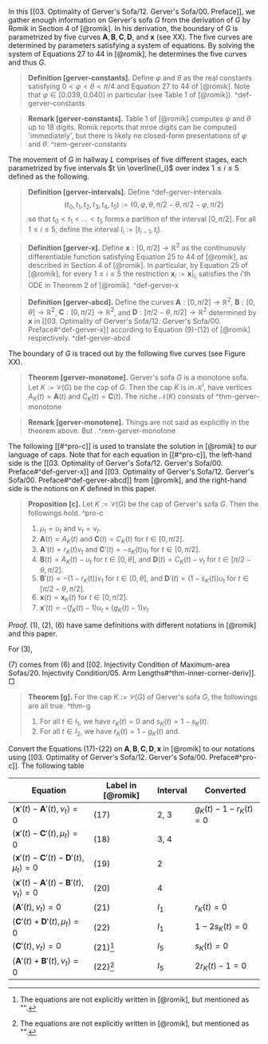 In this [[03. Optimality of Gerver's Sofa/12. Gerver's Sofa/00. Preface]], we gather enough information on Gerver's sofa $G$ from the derivation of $G$ by Romik in Section 4 of [@romik]. In his derivation, the boundary of $G$ is parametrized by five curves $\mathbf{A}, \mathbf{B}, \mathbf{C}, \mathbf{D}$, and $\mathbf{x}$ (see XX). The five curves are determined by parameters satisfying a system of equations. By solving the system of Equations 27 to 44 in [@romik], he determines the five curves and thus $G$.



> __Definition [gerver-constants].__ Define $\varphi$ and $\theta$ as the real constants satisfying $0 < \varphi < \theta < \pi/4$ and Equation 27 to 44 of [@romik]. Note that $\varphi \in [0.039, 0.040]$ in particular (see Table 1 of [@romik]). ^def-gerver-constants

> __Remark [gerver-constants].__ Table 1 of [@romik] computes $\varphi$ and $\theta$ up to 18 digits. Romik reports that mroe digits can be computed 'immediately', but there is likely no closed-form presentations of $\varphi$ and $\theta$. ^rem-gerver-constants

The movement of $G$ in hallway $L$ comprises of five different stages, each parametrized by five intervals $t \in \overline{I_i}$ over index $1 \leq i \leq 5$ defined as the following.

> __Definition [gerver-intervals].__ Define ^def-gerver-intervals
$$
(t_0, t_1, t_2, t_3, t_4, t_5) := (0, \varphi, \theta, \pi/2 - \theta, \pi/2 - \varphi, \pi/2)
$$
> so that $t_0 < t_1 < \dots < t_5$ forms a partition of the interval $[0, \pi/2]$. For all $1 \leq i \leq 5$, define the interval $I_i := [t_{i-1}, t_i)$.

> __Definition [gerver-x].__ Define $\mathbf{x} : [0, \pi/2] \to \mathbb{R}^2$ as the continuously differentiable function satisfying Equation 25 to 44 of [@romik], as described in Section 4 of [@romik]. In particular, by Equation 25 of [@romik], for every $1 \leq i \leq 5$ the restriction $\mathbf{x}_i := \mathbf{x}|_{I_i}$ satisfies the $i$'th ODE in Theorem 2 of [@romik]. ^def-gerver-x

> __Definition [gerver-abcd].__ Define the curves $\mathbf{A} : [0, \pi/2] \to \mathbb{R}^2$, $\mathbf{B} : [0, \theta] \to \mathbb{R}^2$, $\mathbf{C} : [0, \pi/2] \to \mathbb{R}^2$, and $\mathbf{D} : [\pi/2 - \theta, \pi/2] \to \mathbb{R}^2$ determined by $\mathbf{x}$ in [[03. Optimality of Gerver's Sofa/12. Gerver's Sofa/00. Preface#^def-gerver-x]] according to Equation (9)-(12) of [@romik] respectively. ^def-gerver-abcd

The boundary of $G$ is traced out by the following five curves (see Figure XX).

> __Theorem [gerver-monotone].__ Gerver's sofa $G$ is a monotone sofa. Let $K := \mathcal{C}(G)$ be the cap of $G$. Then the cap $K$ is in $\mathcal{K}^\mathrm{i}$, have vertices $A_K(t) = \mathbf{A}(t)$ and $C_K(t) = \mathbf{C}(t)$.  The niche $\mathcal{N}(K)$ consists of  ^thm-gerver-monotone

> __Remark [gerver-monotone].__ Things are not said as explicitly in the theorem above. But . ^rem-gerver-monotone

The following [[#^pro-c]] is used to translate the solution in [@romik] to our language of caps. Note that for each equation in [[#^pro-c]], the left-hand side is the [[03. Optimality of Gerver's Sofa/12. Gerver's Sofa/00. Preface#^def-gerver-x]] and [[03. Optimality of Gerver's Sofa/12. Gerver's Sofa/00. Preface#^def-gerver-abcd]] from [@romik], and the right-hand side is the notions on $K$ defined in this paper.

> __Proposition [c].__ Let $K := \mathcal{C}(G)$ be the cap of Gerver's sofa $G$. Then the followings hold. ^pro-c
> 
> 1. $\mu_t = u_t$ and $\nu_t = v_t$.
> 2. $\mathbf{A}(t) = A_K(t)$ and $\mathbf{C}(t) = C_K(t)$ for $t \in [0, \pi/2]$.
> 3. $\mathbf{A}'(t) = r_K(t) v_t$ and $\mathbf{C}'(t) = -s_K(t)u_t$ for $t \in [0, \pi/2]$.
> 4. $\mathbf{B}(t) = A_K(t) - u_t$ for $t \in [0, \theta]$, and $\mathbf{D}(t) = C_K(t) - v_t$ for $t \in [\pi/2 - \theta, \pi/2]$.
> 5. $\mathbf{B}'(t) = - (1 - r_K(t)) v_t$ for $t \in [0, \theta]$, and $\mathbf{D}'(t) = (1 - s_K(t))u_t$ for $t \in [\pi/2 - \theta, \pi/2]$.
> 6. $\mathbf{x}(t) = \mathbf{x}_K(t)$ for $t \in [0, \pi/2]$.
> 7. $\mathbf{x}'(t) = -(f_K(t) - 1) u_t + (g_K(t) - 1) v_t$

_Proof._ (1), (2), (6) have same definitions with different notations in [@romik] and this paper.

For (3), 

(7) comes from (6) and [[02. Injectivity Condition of Maximum-area Sofas/20. Injectivity Condition/05. Arm Lengths#^thm-inner-corner-deriv]].
□

> __Theorem [g].__ For the cap $K := \mathcal{C}(G)$ of Gerver's sofa $G$, the followings are all true. ^thm-g
> 
> 1. For all $t \in I_1$, we have $r_K(t) = 0$ and $s_K(t) = 1 - s_K(t)$.
> 2. For all $t \in I_2$, we have $r_K(t) = 1 - g_K(t)$ and.

Convert the Equations (17)-(22) on $\mathbf{A}, \mathbf{B}, \mathbf{C}, \mathbf{D}, \mathbf{x}$ in [@romik] to our notations using [[03. Optimality of Gerver's Sofa/12. Gerver's Sofa/00. Preface#^pro-c]]. The following table 

| Equation                                                                     | Label in [@romik] | Interval | Converted                 |
| ---------------------------------------------------------------------------- | ----------------- | -------- | ------------------------- |
| $\left< \mathbf{x}'(t) - \mathbf{A}'(t), \nu_t \right> = 0$                  | (17)              | 2, 3     | $g_K(t) - 1 - r_K(t) = 0$ |
| $\left< \mathbf{x}'(t) - \mathbf{C}'(t), \mu_t \right> = 0$                  | (18)              | 3, 4     |                           |
| $\left< \mathbf{x}'(t) - \mathbf{C}'(t) - \mathbf{D}'(t), \mu_t \right> = 0$ | (19)              | 2        |                           |
| $\left< \mathbf{x}'(t) - \mathbf{A}'(t) - \mathbf{B}'(t), \nu_t \right> = 0$ | (20)              | 4        |                           |
| $\left< \mathbf{A}'(t), \nu_t \right> = 0$                                   | (21)              | $I_1$    | $r_K(t) = 0$              |
| $\left< \mathbf{C}'(t) + \mathbf{D}'(t), \mu_t \right> = 0$                  | (22)              | $I_1$    | $1 - 2s_K(t) = 0$         |
| $\left< \mathbf{C}'(t), \nu_t \right> = 0$                                   | (21)[^symm]       | $I_5$    | $s_K(t) = 0$              |
| $\left< \mathbf{A}'(t) + \mathbf{B}'(t), \nu_t \right> = 0$                  | (22)[^symm]       | $I_5$    | $2r_K(t) - 1 = 0$         |

[^symm]: The equations are not explicitly written in [@romik], but mentioned as "".